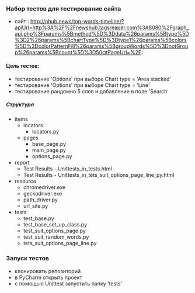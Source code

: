 ### Набор тестов для тестирование сайта

- сайт : http://nhub.news/top-words-timeline/?apiUrl=http%3A%2F%2Fnewshub.tagsreaper.com%3A8080%2Fgraph_api.php%3Fparams%5Bmethod%5D%3Ddata%26params%5Btype%5D%3D2%26params%5BchartType%5D%3Dtype1%26params%5Bcolors%5D%3DcolorPatternFill%26params%5BgroupWords%5D%3DnotGroup%26params%5Bcount%5D%3D50¤tPageUrl=%2F:

#### Цель тестов:
- тестирование 'Options' при выборе Chart type = 'Area stacked'
- тестирование 'Options' при выборе Chart type = 'Line'
- тестирование рандомно 5 слов и добавление в поле 'Search' 

##### Структура
                
+ items
   + locators
      - locators.py
   + pages
      - base_page.py
	  - main_page.py
	  - options_page.py
+ report
    - Test Results - Unittests_in_tests.html
    - Test Results - Unittests_in_tets_suit_options_page_line_py.html
+ resource
    * chromedriver.exe
    * geckodriver.exe
    * path_driver.py
    * url_site.py
+ tests
   + test_base.py
   + test_base_set_up_class.py
   + test_suit_options_page.py
   + test_suit_random_words.py
   + tets_suit_options_page_line.py	

### Запуск тестов
- клонировать репозиторий
- в PyCharm открыть проект 
-  с помощью Unittest запустить папку 'tests'

